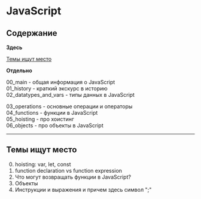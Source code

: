 # JavaScript  

## Содержание   

**Здесь**  

[Темы ищут место](#Темы-ищут-место)  
  
**Отдельно**  

00_main                  - общая информация о JavaScript  
01_history               - краткий экскурс в историю  
02_datatypes_and_vars    - типы данных в JavaScript  
  
  
03_operations            - основные операции и операторы  
04_functions             - функции в JavaScript  
05_hoisting              - про хоистинг  
06_objects               - про объекты в JavaScript  
  
  
  
  
----
## Темы ищут место    
0. hoisting: var, let, const  
1. function declaration vs function expression   
2. Что могут возвращать функции в JavaScript?  
3. Объекты  
4. Инструкции и выражения и причем здесь символ ";"  
